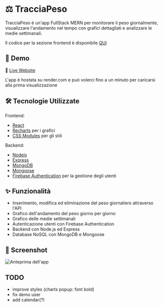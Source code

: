# ⚖️ TracciaPeso

TracciaPeso è un'app FullStack MERN per monitorare il peso giornalmente, visualizzare l'andamento nel tempo con grafici dettagliati e analizzare le medie settimanali.

Il codice per la sezione frontend è disponibile [QUI](https://github.com/tyVespA/TracciaPeso)

## 🚀 Demo

🔗 [Live Website](https://weight-tracker-xyes.onrender.com/)

L'app è hostata su render.com e può volerci fino a un minuto per caricarsi alla prima visualizzazione

## 🛠 Tecnologie Utilizzate

Frontend:

- [React](https://react.dev/)
- [Recharts](https://recharts.org/en-US/) per i grafici
- [CSS Modules](https://github.com/css-modules/css-modules) per gli stili

Backend:

- [Nodejs](https://nodejs.org/en)
- [Express](https://expressjs.com/)
- [MongoDB](https://www.mongodb.com/)
- [Mongoose](https://mongoosejs.com/)
- [Firebase Authentication](https://firebase.google.com/docs/auth) per la gestione degli utenti

## ✨ Funzionalità

- Inserimento, modifica ed eliminazione del peso giornaliero attraverso l'API
- Grafico dell'andamento del peso giorno per giorno
- Grafico delle medie settimanali
- Autenticazione utenti con Firebase Authentication
- Backend con Node.js ed Express
- Database NoSQL con MongoDB e Mongoose

## 📸 Screenshot

![Anteprima dell'app](https://www.marcomigliavacca.it/_next/image?url=%2Fimages%2FprojectsImages%2FmeteoThumbnail.jpg&w=640&q=75)

## TODO

- improve styles (charts popup: font bold)
- fix demo user
  <!-- - fix UserPreview on mobile -->
  <!-- - add mobile media queries -->
  <!-- - add message when not logged in -->
  <!-- - add message when no weights -->
  <!-- - add icons(?) -->
  <!-- - add error messages popups -->
  <!-- - add auth -->
- add calendar(?)
